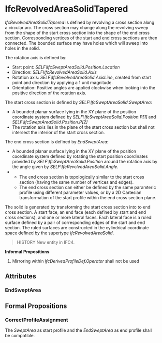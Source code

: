 # IfcRevolvedAreaSolidTapered

_IfcRevolvedAreaSolidTapered_ is defined by revolving a cross section along a circular arc. The cross section may change along the revolving sweep from the shape of the start cross section into the shape of the end cross section. Corresponding vertices of the start and end cross sections are then connected. The bounded surface may have holes which will sweep into holes in the solid.<!-- end of definition -->

The rotation axis is defined by:

* Start point: _SELF\IfcSweptAreaSolid.Position.Location_
* Direction: _SELF\IfcRevolvedAreaSolid.Axis_
* Rotation axis: _SELF\IfcRevolvedAreaSolid.AxisLine_, created from start point and direction by applying a 1 unit magnitude.
* Orientation: Positive angles are applied clockwise when looking into the positive direction of the rotation axis.

The start cross section is defined by _SELF\IfcSweptAreaSolid.SweptArea_:

* A bounded planar surface lying in the XY plane of the position coordinate system defined by _SELF\IfcSweptAreaSolid.Position.P[1]_ and _SELF\IfcSweptAreaSolid.Position.P[2]_
* The rotation axis lies in the plane of the start cross section but shall not intersect the interior of the start cross section.

The end cross section is defined by _EndSweptArea_:

* A bounded planar surface lying in the XY plane of the position coordinate system defined by rotating the start position coordinates provided by _SELF\IfcSweptAreaSolid.Position_ around the rotation axis by the angle given by _SELF\IfcRevolvedAreaSolid.Angle_.
*
    * The end cross section is topologically similar to the start cross section (having the same number of vertices and edges).
    * The end cross section can either be defined by the same paramteric profile using different parameter values, or by a 2D Cartesian transformation of the start profile within the end cross section plane.

The solid is generated by transforming the start cross section into to end cross section. A start face, an end face (each defined by start and end cross sections), and one or more lateral faces. Each lateral face is a ruled surface defined by a pair of corresponding edges of the start and end section. The ruled surfaces are constructed in the cylindrical coordinate space defined by the supertype _IfcRevolvedAreaSolid_.

> HISTORY  New entity in IFC4.

**Informal Propositions**

1. Mirroring within _IfcDerivedProfileDef.Operator_ shall not be used

## Attributes

### EndSweptArea


## Formal Propositions

### CorrectProfileAssignment
The _SweptArea_ as start profile and the _EndSweptArea_ as end profile shall be compatible.
